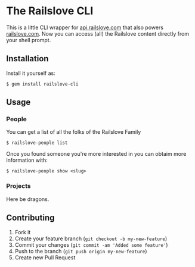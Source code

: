 # The Railslove CLI

This is a little CLI wrapper for [api.railslove.com](http://api.railslove.com) that also powers [railslove.com](http://railslove.com). Now you can access (all) the Railslove content directly from your shell prompt.

## Installation

Install it yourself as:

    $ gem install railslove-cli

## Usage

### People

You can get a list of all the folks of the Railslove Family

    $ railslove-people list

Once you found someone you're more interested in you can obtaim more information with:

    $ railslove-people show <slug>

### Projects

Here be dragons.


## Contributing

1. Fork it
2. Create your feature branch (`git checkout -b my-new-feature`)
3. Commit your changes (`git commit -am 'Added some feature'`)
4. Push to the branch (`git push origin my-new-feature`)
5. Create new Pull Request
